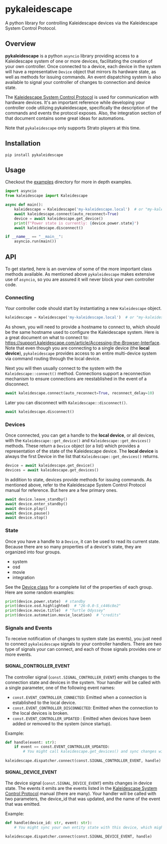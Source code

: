 # pykaleidescape

A python library for controlling Kaleidescape devices via the Kaleidescape System Control Protocol.

## Overview

**pykaleidescape** is a python `asyncio` library providing access to a Kaleidescape system of one or more devices,
facilitating the creation of your own controller. Once connected to a device, each device in the system will have a
representative `Device` object that mirrors its hardware state, as well as methods for issuing commands. An event
dispatching system is also available to signal your controller of changes to connection and device state.

The
[Kaleidescape System Control Protocol](https://www.kaleidescape.com/wp-content/uploads/Kaleidescape-System-Control-Protocol-Reference-Manual.pdf)
is used for communication with hardware devices. It's an important reference while developing your controller code
utilizing pykaleidescape, specifically the description of the commands and events the protocol exposes. Also, the 
integration section of that document contains some great ideas for automations.

Note that `pykaleidescape` only supports Strato players at this time. 

## Installation

```
pip install pykaleidescape
```

## Usage

Checkout the [examples](examples) directory for more in depth examples.

```python
import asyncio
from kaleidescape import Kaleidescape

async def main():
    kaleidescape = Kaleidescape('my-kaleidescape.local')  # or "my-kaleidescape" on Windows
    await kaleidescape.connect(auto_reconnect=True)
    device = await kaleidescape.get_device()
    print(f"Power state is currently: {device.power.state}")
    await kaleidescape.disconnect()

if __name__ == "__main__":
    asyncio.run(main())
```

## API

To get started, here is an overview of some of the more important class methods available. As mentioned above
`pykaleidescape` makes extensive use of `asyncio`, so you are assured it will never block your own controller code.

### Connecting

Your controller code should start by instantiating a new `Kaleidescape` object.

```python
kaleidescape = Kaleidescape('my-kaleidescape.local')  # or "my-kaleidescape" on Windows
```

As shown, you will need to provide a hostname to connect to, which should be the same hostname used to configure the
Kaleidescape system. Here is a great document on what to connect to:
https://support.kaleidescape.com/article/Accessing-the-Browser-Interface. Note that even though you are connecting to a
single device (the **local device**), `pykaleidescape` provides access to an entire multi-device system via command
routing through the local device.

Next you will then usually connect to the system with the `Kaleidescape::connect()` method. Connections support a
reconnection mechanism to ensure connections are reestablished in the event of a disconnect.

```python
await kaleidescape.connect(auto_reconnect=True, reconnect_delay=10)
```

Later you can disconnect with `Kaleidescape::disconnect()`.

```python
await kaleidescape.disconnect()
```

### Devices

Once connected, you can get a handle to the **local device**, or all devices, with the `Kaleidescape::get_device()`
and `Kaleidescape::get_devices()` methods. These return a `Device` object (or a list) which provides a representation
of the state of the Kaleidescape device. The **local device** is always the first Device in the list that
`Kaleidescape::get_devices()` returns.

```python
device = await kaleidescape.get_device()
devices = await kaleidescape.get_devices()
```

In addition to state, devices provide methods for issuing commands. As mentioned above, refer to the Kaleidescape
System Control Protocol manual for reference. But here are a few primary ones.

```python
await device.leave_standby()
await device.enter_standby()
await device.play()
await device.pause()
await device.stop()
```

### State

Once you have a handle to a `Device`, it can be used to read its current state. Because there are so many properties
of a device's state, they are organized into four groups. 

* system
* osd
* movie
* integration

See the [Device class](kaleidescape/device.py) for a complete
list of the properties of each group. Here are some random examples:

```python
print(device.power.state)  # standby
print(device.osd.highlighted)  # "26-0.0-S_c446c8e2"
print(device.movie.title)  # "Turtle Odyssey"
print(device.automation.movie_location)  # "credits"
```

### Signals and Events

To receive notification of changes to system state (as events), you just need to connect `pykaleidescape` signals to
your controller handlers. There are two type of signals your can connect, and each of those signals provides one or
more events.

#### SIGNAL_CONTROLLER_EVENT

The controller signal (`const.SIGNAL_CONTROLLER_EVENT`) emits changes to the connection state and devices in the system.
Your handler will be called with a single parameter, one of the following event names:

* `const.EVENT_CONTROLLER_CONNECTED`: Emitted when a connection is established to the local device.
* `const.EVENT_CONTROLLER_DISCONNECTED`: Emitted when the connection to the local devices is broken.
* `const.EVENT_CONTROLLER_UPDATED` : Emitted when devices have been added or removed to the system (since startup).

Example:

```python
def handle(event: str):
    if event == const.EVENT_CONTROLLER_UPDATED:
        # You might call kaleidescape.get_devices() and sync changes with your own state
    
kaleidescape.dispatcher.connect(const.SIGNAL_CONTROLLER_EVENT, handle)
```

#### SIGNAL_DEVICE_EVENT

The device signal (`const.SIGNAL_DEVICE_EVENT`) emits changes in device state. The events it emits are the events
listed in the
[Kaleidescape System Control Protocol](https://www.kaleidescape.com/wp-content/uploads/Kaleidescape-System-Control-Protocol-Reference-Manual.pdf)
manual (there are many). Your handler will be called with two parameters, the device_id that was updated, and the name
of the event that was emitted.

Example:
 
```python
def handle(device_id: str, event: str):
    # You might sync your own entity state with this device, which might trigger your integrations.

kaleidescape.dispatcher.connect(const.SIGNAL_DEVICE_EVENT, handle)
```
